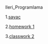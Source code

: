 Ileri_Programlama


1.[sayac](https://github.io/ahmetihsansavas/Ileri_Programlama/blob/master/Empty%20page.html)

2.[homework 1](ttps://ahmetihsansavas.github.io/Ileri_Programlama/Homework1.html )

3.[classwork 2](https://ahmetihsansavas.github.io/Ileri_Programlama/ArrayOdev.html)
